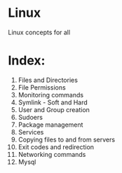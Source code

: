 # Linux
Linux concepts for all

# Index:

1. Files and Directories
2. File Permissions
3. Monitoring commands
4. Symlink - Soft and Hard
5. User and Group creation
6. Sudoers
7. Package management
8. Services
9. Copying files to and from servers
10. Exit codes and redirection
11. Networking commands
12. Mysql
